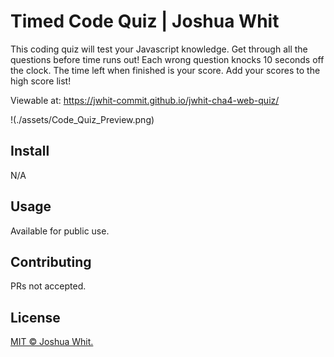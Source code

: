 # Timed Code Quiz | Joshua Whit

This coding quiz will test your Javascript knowledge. Get through all the questions before time runs out! Each wrong question knocks 10 seconds off the clock. The time left when finished is your score. Add your scores to the high score list!

Viewable at: https://jwhit-commit.github.io/jwhit-cha4-web-quiz/

!(./assets/Code_Quiz_Preview.png)

## Install

N/A

## Usage

Available for public use.

## Contributing

PRs not accepted.

## License

[MIT © Joshua Whit.](../LICENSE)
